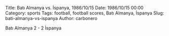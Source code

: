 Title: Batı Almanya vs. İspanya, 1986/10/15
Date: 1986/10/15 00:00
Category: sports
Tags: football, football scores, Batı Almanya, İspanya
Slug: bati-almanya-vs-ispanya
Author: carbonero


Batı Almanya 2 - 2 İspanya
